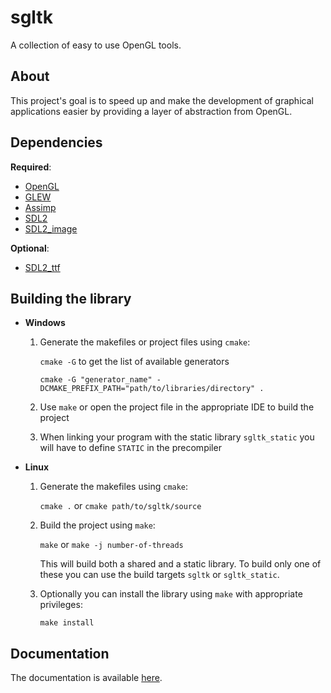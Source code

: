 # sgltk
A collection of easy to use OpenGL tools.

## About
This project's goal is to speed up and make the development of graphical
applications easier by providing a layer of abstraction from OpenGL.

## Dependencies

**Required**:

* [OpenGL](http://www.opengl.org)
* [GLEW](http://glew.sourceforge.net)
* [Assimp](http://www.assimp.org/main_downloads.html)
* [SDL2](http://www.libsdl.org/download-2.0.php)
* [SDL2_image](http://www.libsdl.org/projects/SDL_image/)

**Optional**:

* [SDL2_ttf](http://www.libsdl.org/projects/SDL_ttf/)

## Building the library
* **Windows**
    1. Generate the makefiles or project files using `cmake`:

        `cmake -G` to get the list of available generators

        `cmake -G "generator_name" -DCMAKE_PREFIX_PATH="path/to/libraries/directory" .`

    2. Use `make` or open the project file in the appropriate IDE to build the project
    3. When linking your program with the static library `sgltk_static` you will have to define `STATIC` in the precompiler

* **Linux**
    1. Generate the makefiles using `cmake`:

        `cmake .` or `cmake path/to/sgltk/source`

    2. Build the project using `make`:

        `make` or `make -j number-of-threads`

        This will build both a shared and a static library. To build only one of these you can use the build targets `sgltk` or `sgltk_static`.

    3. Optionally you can install the library using `make` with appropriate privileges:

        `make install`

## Documentation
The documentation is available [here](http://pyth.github.io/sgltk/doc/html/annotated.html).
